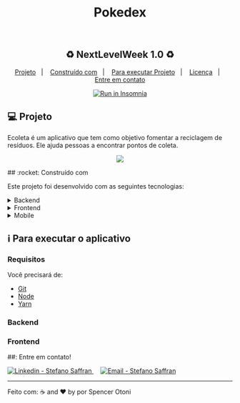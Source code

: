 <div align="center">
    <h1 align="center"> Pokedex </h1>
</div>

<br />

<h2 align="center">
   ♻️ NextLevelWeek 1.0 ♻️
</h2>

<!-- <p align="center">
  <img alt="Project programing languages count" src="https://img.shields.io/github/languages/count/StefanoSaffran/ecoleta?color=34cb79">
   <img alt="Repository size" src="https://img.shields.io/github/repo-size/StefanoSaffran/ecoleta?color=34cb79">
  <img alt="Last commit on GitHub" src="https://img.shields.io/github/last-commit/StefanoSaffran/ecoleta?color=34cb79">
  <img alt="Made by Stefano" src="https://img.shields.io/badge/made%20by-StefanoSaffran-%20?color=34cb79">
  <img alt="Project top programing language" src="https://img.shields.io/github/languages/top/StefanoSaffran/ecoleta?color=34cb79">
  <img alt="GitHub license" src="https://img.shields.io/github/license/StefanoSaffran/ecoleta?color=34cb79">
</p>

-->

<p align="center">
  <a href="#computer-project">Projeto</a>&nbsp;&nbsp;&nbsp;|&nbsp;&nbsp;&nbsp;
  <a href="#rocket-built-with">Construído com</a>&nbsp;&nbsp;&nbsp;|&nbsp;&nbsp;&nbsp;
  <a href="#information_source-how-to-run">Para executar Projeto</a>&nbsp;&nbsp;&nbsp;|&nbsp;&nbsp;&nbsp;
  <a href="#memo-license">Licença</a>&nbsp;&nbsp;&nbsp;|&nbsp;&nbsp;&nbsp;
  <a href="#mailbox_with_mail-get-in-touch">Entre em contato</a>
  </p>

<p align="center">
  <a href="https://insomnia.rest/run/?label=Run%20in%20Insomnia&uri=https%3A%2F%2Fraw.githubusercontent.com%2FStefanoSaffran%2Fecoleta%2Fmaster%2FInsomnia_2020-06-06.json" target="_blank"><img src="https://insomnia.rest/images/run.svg" alt="Run in Insomnia">
  </a>
</p>

## :computer: Projeto

Ecoleta é um aplicativo que tem como objetivo fomentar a reciclagem de resíduos. Ele ajuda pessoas a encontrar pontos de coleta.

 <p align="center">
  <img src="https://res.cloudinary.com/stefanosaffran/image/upload/v1591434863/Omnistack/j7gkzljoqptkidehvbuv.gif" >
</p>
## :rocket: Construído com

Este projeto foi desenvolvido com as seguintes tecnologias:

<details>
  <summary>Backend</summary>

- [Node.js](https://nodejs.org/)
- [Express](https://expressjs.com/)
- [Typescript](https://www.typescriptlang.org/)
- [TS-Node-Dev](https://www.npmjs.com/package/ts-node-dev)
- [Celebrate](https://github.com/arb/celebrate)
- [sqlite3](https://sqlite.org/index.html)
- [knex](https://knexjs.org/)
- [multer](https://github.com/expressjs/multer)
- [Cors](https://www.npmjs.com/package/cors)
- [VS Code](https://code.visualstudio.com/)

</details>

<details>
  <summary>Frontend</summary>

- [React](https://pt-br.reactjs.org/)
- [Typescript](https://www.typescriptlang.org/)
- [Styled Components](https://styled-components.com/)
- [Axios](https://www.npmjs.com/package/axios)
- [React Dropzone](https://github.com/react-dropzone/react-dropzone)
- [React Icons](https://react-icons.netlify.com/#/)
- [Leaflet](https://leafletjs.com/)
- [React Leaflet](https://react-leaflet.js.org/)
- [VS Code](https://code.visualstudio.com/)

</details>

<details>
  <summary>Mobile</summary>

- [React](https://pt-br.reactjs.org/)
- [React Native](https://reactnative.dev/)
- [Expo](https://expo.io/learn)
- [Styled Components](https://styled-components.com/)
- [Typescript](https://www.typescriptlang.org/)
- [React Navigation](https://reactnavigation.org/)
- [Axios](https://www.npmjs.com/package/axios)
- [Expo Google Fonts](https://github.com/expo/google-fonts)
- [Expo Location](https://docs.expo.io/versions/latest/sdk/location/)
- [Expo Mail Composer](https://docs.expo.io/versions/latest/sdk/mail-composer/)
- [React Native Appearance](https://github.com/expo/react-native-appearance)
- [React Native Picker Select](https://www.npmjs.com/package/react-native-picker-select)
- [VS Code](https://code.visualstudio.com/)

</details>

## :information_source: Para executar o aplicativo

### Requisitos

Você precisará de:

- [Git](https://git-scm.com)
- [Node](https://nodejs.org/)
- [Yarn](https://yarnpkg.com/)

### Backend

### Frontend

##: Entre em contato!

<a href="https://www.linkedin.com/in/spencer-otoni-desenvolvedor/" target="_blank" >
  <img alt="Linkedin - Stefano Saffran" src="https://img.shields.io/badge/Linkedin--%23F8952D?style=social&logo=linkedin">
</a>&nbsp;&nbsp;&nbsp;
<a href="mailto:sspencerotoni@gmail.com" target="_blank" >
  <img alt="Email - Stefano Saffran" src="https://img.shields.io/badge/Email--%23F8952D?style=social&logo=gmail">
</a>

---

Feito com: ☕ and ❤️ by por Spencer Otoni
